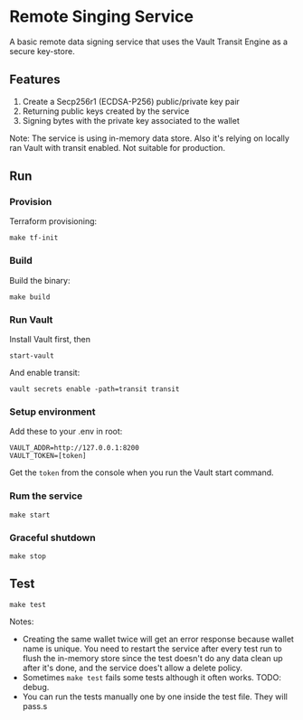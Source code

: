 # Remote Singing Service

A basic remote data signing service that uses the Vault Transit Engine as a secure key-store.

## Features

1. Create a Secp256r1 (ECDSA-P256) public/private key pair
2. Returning public keys created by the service
3. Signing bytes with the private key associated to the wallet

Note: The service is using in-memory data store. Also it's relying on locally ran Vault with transit enabled. Not suitable for production.

## Run

### Provision

Terraform provisioning:

```
make tf-init
```

### Build

Build the binary:
```
make build
```

### Run Vault

Install Vault first, then
```
start-vault
```
And enable transit:
```
vault secrets enable -path=transit transit
``` 

### Setup environment

Add these to your .env in root:
```
VAULT_ADDR=http://127.0.0.1:8200
VAULT_TOKEN=[token]
```
Get the `token` from the console when you run the Vault start command.


### Rum the service

```
make start
```

### Graceful shutdown

```
make stop
```

## Test

```
make test
```

Notes: 
- Creating the same wallet twice will get an error response because wallet name is unique. You need to restart the service after every test run to flush the in-memory store since the test doesn't do any data clean up after it's done, and the service does't allow a delete policy.
- Sometimes `make test` fails some tests although it often works. TODO: debug.
- You can run the tests manually one by one inside the test file. They will pass.s